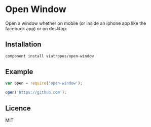 # Open Window

Open a window whether on mobile (or inside an iphone app like the facebook app) or on desktop.

## Installation

```bash
component install viatropos/open-window
```

## Example

```js
var open = require('open-window');

open('https://github.com');
```

## Licence

MIT
